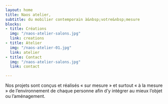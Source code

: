 ```yaml
---
layout: home
title: Naos atelier,
subtitle: du mobilier contemporain à&nbsp;votre&nbsp;mesure
blocks:
- title: Créations
  img: "/naos-atelier-salons.jpg"
  link: creations
- title: Atelier
  img: "/naos-atelier-01.jpg"
  link: atelier
- title: Contact
  img: "/naos-atelier-salons.jpg"
  link: contact

---
```

Nos projets sont conçus et réalisés « sur mesure » et surtout « à la mesure » de l’environnement de chaque personne afin d’y intégrer au mieux l’objet ou l’aménagement.
